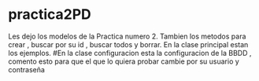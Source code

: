 # practica2PD

Les dejo los modelos de la Practica numero 2.
Tambien los metodos para crear , buscar por su id , buscar todos y borrar.
En la clase principal estan los ejemplos.
#En la clase configuracion esta la configuracion de la BBDD , comento esto para que el que lo quiera probar 
cambie por su usuario y contraseña 
